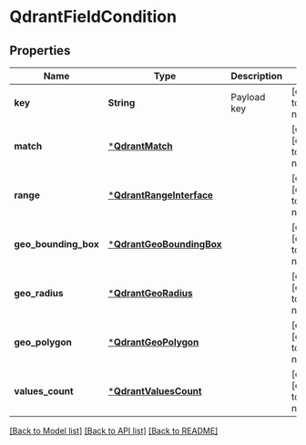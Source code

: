 # QdrantFieldCondition


## Properties
Name | Type | Description | Notes
------------ | ------------- | ------------- | -------------
**key** | **String** | Payload key | [default to nothing]
**match** | [***QdrantMatch**](QdrantMatch.md) |  | [optional] [default to nothing]
**range** | [***QdrantRangeInterface**](QdrantRangeInterface.md) |  | [optional] [default to nothing]
**geo_bounding_box** | [***QdrantGeoBoundingBox**](QdrantGeoBoundingBox.md) |  | [optional] [default to nothing]
**geo_radius** | [***QdrantGeoRadius**](QdrantGeoRadius.md) |  | [optional] [default to nothing]
**geo_polygon** | [***QdrantGeoPolygon**](QdrantGeoPolygon.md) |  | [optional] [default to nothing]
**values_count** | [***QdrantValuesCount**](QdrantValuesCount.md) |  | [optional] [default to nothing]


[[Back to Model list]](../README.md#models) [[Back to API list]](../README.md#api-endpoints) [[Back to README]](../README.md)


